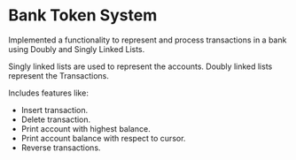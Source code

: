 # Bank Token System

Implemented a functionality to represent and process transactions in a bank using Doubly and Singly Linked Lists.

Singly linked lists are used to represent the accounts.
Doubly linked lists represent the Transactions.

Includes features like:

- Insert transaction.
- Delete transaction.
- Print account with highest balance.
- Print account balance with respect to cursor.
- Reverse transactions.
